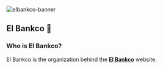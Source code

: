 ![elbankco-banner](https://elbankco.xyz/static/img/elbankco_banner.png)


## El Bankco 🏦

### Who is El Bankco?
El Bankco is the organization behind the [**El Bankco**](https://elbankco.xyZ) website.
